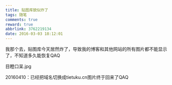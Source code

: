 ```yaml
---
title: 贴图库貌似炸了
tags: 随笔
comments: true
reward: true
abbrlink: 3762219134
date: 2016-03-03 18:12:01
---
```

我那个去，贴图库今天居然炸了，导致我的博客和其他网站的所有图片都不能显示了，不知道多久能恢复QAQ
<!-- more -->

目瞪口呆.jpg

20160410：已经把域名切换成tietuku.cn图片终于回来了QAQ